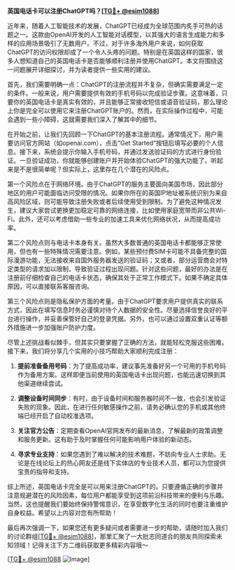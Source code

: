 **英国电话卡可以注册ChatGPT吗？[[TG💪+ @esim1088](https://t.me/s/esim1088)]**

近年来，随着人工智能技术的发展，ChatGPT已经成为全球范围内炙手可热的话题之一。这款由OpenAI开发的人工智能对话模型，以其强大的语言生成能力和多样的应用场景吸引了无数用户。不过，对于许多海外用户来说，如何获取ChatGPT的访问权限却成了一个令人头疼的问题。特别是在英国这样的国家，很多人想知道自己的英国电话卡是否能够顺利注册并使用ChatGPT。本文将围绕这一问题展开详细探讨，并为读者提供一些实用的建议。

首先，我们需要明确一点：ChatGPT的注册流程并不复杂，但确实需要满足一定的条件。一般来说，用户需要提供有效的手机号码以完成验证步骤。这意味着，只要你的英国电话卡是真实有效的，并且能够正常接收短信或语音验证码，那么理论上你是完全可以使用它来注册ChatGPT账户的。然而，在实际操作过程中，可能会遇到一些小障碍，这就需要我们深入了解其中的细节。

在开始之前，让我们先回顾一下ChatGPT的基本注册流程。通常情况下，用户需要访问官方网站（如openai.com），点击“Get Started”按钮后填写必要的个人信息。接下来，系统会提示你输入手机号码，并通过发送验证码的方式进行身份验证。一旦验证成功，你就能够创建账户并开始体验ChatGPT的强大功能了。听起来是不是很简单呢？但实际上，这里存在几个潜在的风险点。

第一个风险点在于网络环境。由于ChatGPT的服务主要面向美国市场，因此部分地区的用户可能面临访问受限的情况。如果你所在的英国IP地址被系统识别为来自高风险区域，则可能导致注册失败或者后续使用受到限制。为了避免这种情况发生，建议大家尝试更换更加稳定可靠的网络连接，比如使用家庭宽带而非公共Wi-Fi。此外，还可以考虑借助一些专业的加速工具来优化网络状况，从而提高成功率。

第二个风险点则与电话卡本身有关。虽然大多数普通的英国电话卡都能够正常使用，但也有一些特殊情况需要注意。例如，某些预付费SIM卡可能不具备完整的国际漫游功能，无法接收来自国外服务器发送的验证码；又或者，部分运营商会对特定类型的请求加以限制，导致验证过程出现问题。针对这些问题，最好的办法是在注册前仔细检查自己的电话卡状态，确保其处于正常工作模式下。如果不确定具体原因，可以直接联系客服咨询。

第三个风险点则是隐私保护方面的考量。由于ChatGPT要求用户提供真实的联系方式，因此在填写信息时务必谨慎对待个人数据的安全性。尽量选择信誉良好的平台进行操作，并妥善保管好自己的登录凭据。另外，也可以通过设置双重认证等额外措施进一步加强账户防护力度。

尽管上述挑战看似棘手，但其实只要掌握了正确的方法，就能轻松克服这些困难。接下来，我们将分享几个实用的小技巧帮助大家顺利完成注册：

1. **提前准备备用号码**：为了提高成功率，建议事先准备好另一个可用的手机号码作为备用方案。这样即便当前使用的英国电话卡出现问题，也能迅速切换到其他渠道继续尝试。

2. **调整设备时间同步**：有时，由于设备时间和服务器时间不一致，也会引发验证失败的现象。因此，在进行任何敏感操作之前，请务必确认您的手机或其他终端已经开启了自动校准选项。

3. **关注官方公告**：定期查看OpenAI官网发布的最新消息，了解最新的政策调整和服务更新。这有助于及时掌握任何可能影响用户体验的新动态。

4. **寻求专业支持**：如果您遇到了难以解决的技术难题，不妨向专业人士求助。无论是在线论坛上的热心网友还是线下实体店的专业技术人员，都可以为您提供宝贵的指导和支持。

综上所述，英国电话卡完全是可以用来注册ChatGPT的。只要遵循正确的步骤并注意规避潜在的风险因素，每位用户都能享受到这项前沿科技带来的便利与乐趣。当然，这也提醒我们要始终保持警惕意识，在享受数字化生活的同时也要注重维护自身权益。希望以上内容对您有所帮助！

最后再次强调一下，如果您还有更多疑问或者需要进一步的帮助，请随时加入我们的讨论群组[[TG💪+ @esim1088](https://t.me/s/esim1088)]，那里汇聚了一大批志同道合的朋友共同探索未知领域！记得关注下方二维码获取更多精彩内容哦～

[[TG💪+ @esim1088](https://t.me/s/esim1088) ![Image](https://i.postimg.cc/4NQfJmqS/Snipaste-2025-05-13-00-14-12.png)]